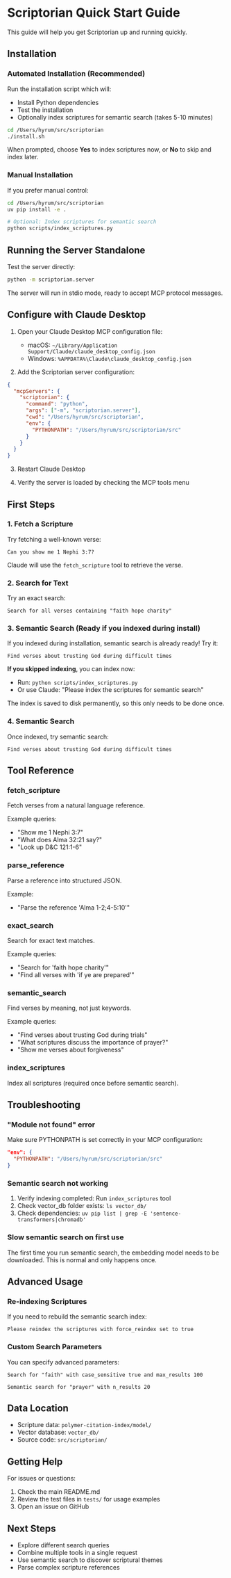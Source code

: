 # Scriptorian Quick Start Guide

This guide will help you get Scriptorian up and running quickly.

## Installation

### Automated Installation (Recommended)

Run the installation script which will:
- Install Python dependencies
- Test the installation
- Optionally index scriptures for semantic search (takes 5-10 minutes)

```bash
cd /Users/hyrum/src/scriptorian
./install.sh
```

When prompted, choose **Yes** to index scriptures now, or **No** to skip and index later.

### Manual Installation

If you prefer manual control:

```bash
cd /Users/hyrum/src/scriptorian
uv pip install -e .

# Optional: Index scriptures for semantic search
python scripts/index_scriptures.py
```

## Running the Server Standalone

Test the server directly:

```bash
python -m scriptorian.server
```

The server will run in stdio mode, ready to accept MCP protocol messages.

## Configure with Claude Desktop

1. Open your Claude Desktop MCP configuration file:
   - macOS: `~/Library/Application Support/Claude/claude_desktop_config.json`
   - Windows: `%APPDATA%\Claude\claude_desktop_config.json`

2. Add the Scriptorian server configuration:

```json
{
  "mcpServers": {
    "scriptorian": {
      "command": "python",
      "args": ["-m", "scriptorian.server"],
      "cwd": "/Users/hyrum/src/scriptorian",
      "env": {
        "PYTHONPATH": "/Users/hyrum/src/scriptorian/src"
      }
    }
  }
}
```

3. Restart Claude Desktop

4. Verify the server is loaded by checking the MCP tools menu

## First Steps

### 1. Fetch a Scripture

Try fetching a well-known verse:

```
Can you show me 1 Nephi 3:7?
```

Claude will use the `fetch_scripture` tool to retrieve the verse.

### 2. Search for Text

Try an exact search:

```
Search for all verses containing "faith hope charity"
```

### 3. Semantic Search (Ready if you indexed during install)

If you indexed during installation, semantic search is already ready! Try it:

```
Find verses about trusting God during difficult times
```

**If you skipped indexing**, you can index now:
- Run: `python scripts/index_scriptures.py`
- Or use Claude: "Please index the scriptures for semantic search"

The index is saved to disk permanently, so this only needs to be done once.

### 4. Semantic Search

Once indexed, try semantic search:

```
Find verses about trusting God during difficult times
```

## Tool Reference

### fetch_scripture
Fetch verses from a natural language reference.

Example queries:
- "Show me 1 Nephi 3:7"
- "What does Alma 32:21 say?"
- "Look up D&C 121:1-6"

### parse_reference
Parse a reference into structured JSON.

Example:
- "Parse the reference 'Alma 1-2;4-5:10'"

### exact_search
Search for exact text matches.

Example queries:
- "Search for 'faith hope charity'"
- "Find all verses with 'if ye are prepared'"

### semantic_search
Find verses by meaning, not just keywords.

Example queries:
- "Find verses about trusting God during trials"
- "What scriptures discuss the importance of prayer?"
- "Show me verses about forgiveness"

### index_scriptures
Index all scriptures (required once before semantic search).

## Troubleshooting

### "Module not found" error

Make sure PYTHONPATH is set correctly in your MCP configuration:

```json
"env": {
  "PYTHONPATH": "/Users/hyrum/src/scriptorian/src"
}
```

### Semantic search not working

1. Verify indexing completed: Run `index_scriptures` tool
2. Check vector_db folder exists: `ls vector_db/`
3. Check dependencies: `uv pip list | grep -E 'sentence-transformers|chromadb'`

### Slow semantic search on first use

The first time you run semantic search, the embedding model needs to be downloaded. This is normal and only happens once.

## Advanced Usage

### Re-indexing Scriptures

If you need to rebuild the semantic search index:

```
Please reindex the scriptures with force_reindex set to true
```

### Custom Search Parameters

You can specify advanced parameters:

```
Search for "faith" with case_sensitive true and max_results 100
```

```
Semantic search for "prayer" with n_results 20
```

## Data Location

- Scripture data: `polymer-citation-index/model/`
- Vector database: `vector_db/`
- Source code: `src/scriptorian/`

## Getting Help

For issues or questions:
1. Check the main README.md
2. Review the test files in `tests/` for usage examples
3. Open an issue on GitHub

## Next Steps

- Explore different search queries
- Combine multiple tools in a single request
- Use semantic search to discover scriptural themes
- Parse complex scripture references
